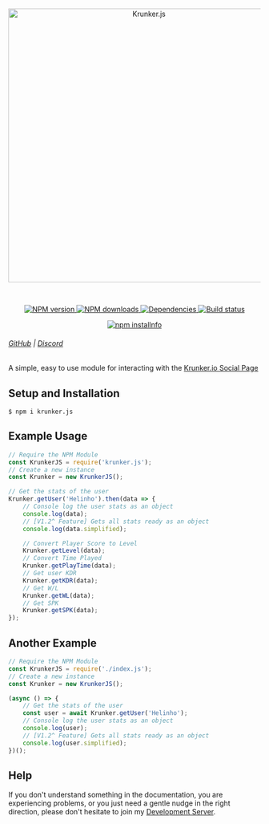<div align="center">
	<br>
  	<p>
		<a href="https://krunker.io"><img src="https://i.imgur.com/qvTc8OA.png" width="546" alt="Krunker.js"></a>
  	</p>
  	<br>
  	<p>
		<a href="https://www.npmjs.com/package/krunker.js">
			<img src="https://img.shields.io/npm/v/krunker.js.svg?maxAge=3600" alt="NPM version">
		</a>
		<a href="https://www.npmjs.com/package/krunker.js">
			<img src="https://img.shields.io/npm/dt/krunker.js.svg?maxAge=3600" alt="NPM downloads">
		</a>
		<a href="https://david-dm.org/xAzz/krunker.js">
			<img src="https://img.shields.io/david/xAzz/krunker.js.svg?maxAge=3600" alt="Dependencies">
		</a>
		<a href="https://travis-ci.org/xAzz/krunker.js">
			<img src="https://travis-ci.org/xAzz/krunker.js.svg" alt="Build status">
		</a>
	</p>
  	<p>
		<a href="https://nodei.co/npm/krunker.js/">
			<img src="https://nodei.co/npm/krunker.js.png?downloads=true&stars=true" alt="npm installnfo">
		</a>
  	</p>
</div>

###### [GitHub](https://github.com/xAzz) | [Discord](https://discord.gg/wB3P92h)

A simple, easy to use module for interacting with the [Krunker.io Social Page](https://krunker.io/social.html)

## Setup and Installation

```
$ npm i krunker.js
```

## Example Usage

```js
// Require the NPM Module
const KrunkerJS = require('krunker.js');
// Create a new instance
const Krunker = new KrunkerJS();

// Get the stats of the user
Krunker.getUser('Helinho').then(data => {
	// Console log the user stats as an object
	console.log(data);
	// [V1.2^ Feature] Gets all stats ready as an object
	console.log(data.simplified);

	// Convert Player Score to Level
	Krunker.getLevel(data);
	// Convert Time Played
	Krunker.getPlayTime(data);
	// Get user KDR
	Krunker.getKDR(data);
	// Get W/L
	Krunker.getWL(data);
	// Get SPK
	Krunker.getSPK(data);
});
```

## Another Example

```js
// Require the NPM Module
const KrunkerJS = require('./index.js');
// Create a new instance
const Krunker = new KrunkerJS();

(async () => {
	// Get the stats of the user
	const user = await Krunker.getUser('Helinho');
	// Console log the user stats as an object
	console.log(user);
	// [V1.2^ Feature] Gets all stats ready as an object
	console.log(user.simplified);
})();
```

## Help

If you don't understand something in the documentation, you are experiencing problems, or you just need a gentle
nudge in the right direction, please don't hesitate to join my [Development Server](https://discord.gg/wB3P92h).
